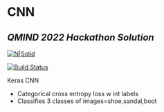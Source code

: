 # CNN
## _QMIND 2022 Hackathon Solution_

[![N|Solid](https://images.app.goo.gl/UUvuRuP4Erh7fj1G8.png)](https://nodesource.com/products/nsolid)

[![Build Status](https://travis-ci.org/joemccann/dillinger.svg?branch=master)](https://travis-ci.org/joemccann/dillinger)

Keras CNN

- Categorical cross entropy loss w int labels
- Classifies 3 classes of images=shoe,sandal,boot
